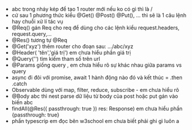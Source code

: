 - abc trong nháy kép để tạo 1 router mới nếu ko có gì thì là /
- cứ sau 1 phương thức kiểu @Get() @Post() @Put(), ... thì sẽ là 1 câu lệnh hay chuỗi xử lí tác vụ
- @Req() gán Req cho req để dùng cho các lệnh kiểu request.headers, request.query,...
- @Res() tương tự @Req
- @Get('xyz') thêm router cho đoạn sau: .../abc/xyz
- @Header( 'tên','giá trị') em chưa hiểu phần giá trị
- @Query('') tìm kiếm tham số trên url
- @Params giống query , em chưa hiểu rõ sự khác nhau giữa params vs query
- async đi đôi với promise, await 1 hành động nào đó và kết thúc = .then .catch
- Observable dùng với map, filter, reduce, subscribe - em chưa hiểu rõ
- @Body abc thì nest parse dữ liệu từ body của post hoặc put gán vào biến abc
- findAll(@Res({ passthrough: true }) res: Response) em chưa hiểu phần {passthrough: true}
- phần typescrip em đọc bên w3school em chưa biết phải ghi gì luôn a
